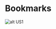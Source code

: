 # Bookmarks

![alt US1](http:raw.githubusercontent.com/username/projectname/branch/path/to/img.png)
